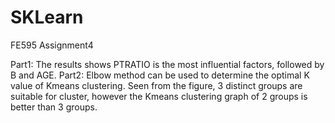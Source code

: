 # SKLearn
FE595 Assignment4

Part1: The results shows PTRATIO is the most influential factors, followed by B and AGE.
Part2: Elbow method can be used to determine the optimal K value of Kmeans clustering. Seen from the figure, 3 distinct groups are suitable for cluster, however the Kmeans clustering graph of 2 groups is better than 3 groups.
